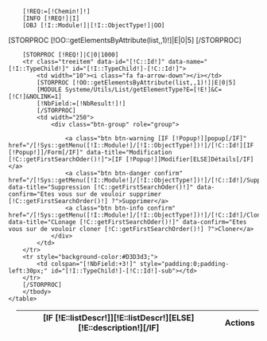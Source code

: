 
        [!REQ:=[!Chemin!]!]
        [INFO [!REQ!]|I]
        [OBJ [!I::Module!]|[!I::ObjectType!]|OO]
<div class="table-responsive">
    <table class="table table-striped tree">
        <thead>
        <tr>
            <td></td>
            [STORPROC [!OO::getElementsByAttribute(list,,1)!]|E|0|5]
            <th>[IF [!E::listDescr!]][!E::listDescr!][ELSE][!E::description!][/IF]</th>
            [/STORPROC]
            <th>Actions</th>
        </tr>
        </thead>
        <tbody>

        [STORPROC [!REQ!]|C|0|1000]
        <tr class="treeitem" data-id="[!C::Id!]" data-name="[!I::TypeChild!]" id="[!I::TypeChild!]-[!C::Id!]">
            <td width="10"><i class="fa fa-arrow-down"></i></td>
            [STORPROC [!OO::getElementsByAttribute(list,,1)!]|E|0|5]
            [MODULE Systeme/Utils/List/getElementType?E=[!E!]&C=[!C!]&NOLINK=1]
            [!NbField:=[!NbResult!]!]
            [/STORPROC]
            <td width="250">
                <div class="btn-group" role="group">

                    <a class="btn btn-warning [IF [!Popup!]]popup[/IF]" href="/[!Sys::getMenu([!I::Module!]/[!I::ObjectType!])!]/[!C::Id!][IF [!Popup!]]/Form[/IF]" data-title="Modification [!C::getFirstSearchOder()!]">[IF [!Popup!]]Modifier[ELSE]Détails[/IF]</a>
                    <a class="btn btn-danger confirm" href="/[!Sys::getMenu([!I::Module!]/[!I::ObjectType!])!]/[!C::Id!]/Supprimer" data-title="Suppression [!C::getFirstSearchOder()!]" data-confirm="Etes vous sur de vouloir supprimer [!C::getFirstSearchOrder()!] ?">Supprimer</a>
                    <a class="btn btn-info confirm" href="/[!Sys::getMenu([!I::Module!]/[!I::ObjectType!])!]/[!C::Id!]/Cloner" data-title="CLonage [!C::getFirstSearchOder()!]" data-confirm="Etes vous sur de vouloir cloner [!C::getFirstSearchOrder()!] ?">Cloner</a>
                </div>
            </td>
        </tr>
        <tr style="background-color:#D3D3d3;">
            <td colspan="[!NbField:+3!]" style="padding:0;padding-left:30px;" id="[!I::TypeChild!]-[!C::Id!]-sub"></td>
        </tr>
        [/STORPROC]
        </tbody>
    </table>
</div>
<script id="head-[!I::Module!]-[!I::TypeChild!]" type="text/x-jQuery-tmpl">
<div class="table-responsive"><table class="table table-striped tree" style="margin:10px 0 10px 0;">
<thead>
    <tr>
        <td></td>
        [STORPROC [!OO::getElementsByAttribute(list,,1)!]|E|0|5]
        <th>[IF [!E::listDescr!]][!E::listDescr!][ELSE][!E::description!][/IF]</th>
        [/STORPROC]
        <th>Actions</th>
    </tr>
</thead>
<tbody class="tree-content">
</tbody></table></div>
</script>
<script id="list-[!I::Module!]-[!I::TypeChild!]" type="text/x-jQuery-tmpl">
    <tr class="treeitem ${tail}" data-id="${id}" data-name="[!I::TypeChild!]" id="[!I::TypeChild!]-${id}">
        <td width="10"><i class="fa ${downicon}"></i></td>
        [STORPROC [!OO::getElementsByAttribute(list,,1)!]|E|0|5]
            [MODULE Systeme/Utils/ListAjax/getElementTypeTemplate?E=[!E!]&C=[!C!]]
            [!NbField:=[!NbResult!]!]
        [/STORPROC]
    <td width="250">
            <div class="btn-group" role="group">

            <a class="btn btn-warning [IF [!Popup!]]popup[/IF]" href="/[!Sys::getMenu([!I::Module!]/[!I::ObjectType!])!]/${id}/[IF [!Popup!]]Form[/IF]" data-title="Modification ${label}">[IF [!Popup!]]Modifier[ELSE]Détails[/IF]</a>
    <a class="btn btn-danger confirm" href="/[!Sys::getMenu([!I::Module!]/[!I::ObjectType!])!]/${id}/Supprimer" data-title="Suppression [!C::getFirstSearchOder()!]" data-confirm="Etes vous sur de vouloir supprimer ${label} ?">Supprimer</a>
            <a class="btn btn-info confirm" href="/[!Sys::getMenu([!I::Module!]/[!I::ObjectType!])!]/${id}/Cloner" data-title="Clonage [!C::getFirstSearchOder()!]" data-confirm="Etes vous sur de vouloir cloner ${label} ?">Cloner</a>
            </div>
            </td>
    </tr>
    <tr style="background-color:#D3D3d3;">
        <td colspan="[!NbField:+3!]" style="padding:0;padding-left:30px;" id="[!I::TypeChild!]-${id}-sub"></td>
    </tr>
</script>
<script>
function getData(query, handler, err) {
    console.log('getdata:',query);
    $.ajax({
        url: '/'+query+'/getJson.json',
        type: "POST",
        dataType: 'json',
        context: document.body,
        error: function (xhr, status, thrown) {
            err();
            //alert('Problème de connexion... Veuillez rafraichir la pagae.');
        },
        success: function (data) {
            handler(data);
        }
    });
}

function scan(target) {
    //ajout des évenements
    target.find('tr.treeitem').click(function () {
        opennode($(this),function () {});
    });
    target.find('input.switch').bootstrapSwitch({
        onColor: 'success',
        offColor: 'danger',
        size: 'normal',
        handleWidth: 50
    });
}
function opennode(target, handler){
    if (target.hasClass('tail')) return;
    //test de l'ouverture
    if (target.hasClass('opened')) {
        $('#'+target.attr('id')+'-sub').empty();
        target.removeClass('opened');
        return;
    }
    target.addClass('opened');
    //indice de chargement
    var subcont = '#'+target.attr('id')+'-sub';
    $(subcont).html('<span class="loadingSpinner"></span>');

    //chargement des données
    getData('[!I::Module!]/'+target.attr('data-name')+'/'+target.attr('data-id')+'/'+target.attr('data-name'), function (data) {
        console.log('data loaded:',data);
        //on ajoute certaines variable sur la liste des données
        var out = [];
        for (var d in data.results){
            if (data.results[d].tail!='tail'){
                data.results[d].downicon = 'fa-arrow-down';
            }
            out.push(data.results[d]);
        }
        console.log('resultats', data.results);

        $(subcont).empty();
        if (data.results.length){
            $("#head-[!OO::Module!]-[!I::TypeChild!]").tmpl({}).appendTo(subcont);
            $("#list-[!OO::Module!]-[!I::TypeChild!]").tmpl(out).appendTo(subcont+' .tree-content');
        }
        scan($(subcont+' .tree-content'));

        //launch handler
        handler();
    }, function () {
        $(subcont).empty();
    });
}

scan($('.tree'));
</script>